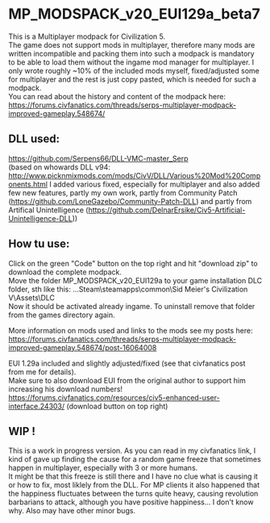 # MP_MODSPACK_v20_EUI129a_beta7

This is a Multiplayer modpack for Civilization 5.  
The game does not support mods in multiplayer, therefore many mods are written incompatible and packing them into such a modpack is mandatory to be able to load them without the ingame mod manager for multiplayer. I only wrote roughly ~10% of the included mods myself, fixed/adjusted some for multiplayer and the rest is just copy pasted, which is needed for such a modpack.  
You can read about the history and content of the modpack here: https://forums.civfanatics.com/threads/serps-multiplayer-modpack-improved-gameplay.548674/

## DLL used:
https://github.com/Serpens66/DLL-VMC-master_Serp  
(based on whowards DLL v94: http://www.picknmixmods.com/mods/CivV/DLL/Various%20Mod%20Components.html I added various fixed, especially for multiplayer and also added few new features, partly my own work, partly from Community Patch (https://github.com/LoneGazebo/Community-Patch-DLL) and partly from Artifical Unintelligence (https://github.com/DelnarErsike/Civ5-Artificial-Unintelligence-DLL))

## How tu use:
Click on the green "Code" button on the top right and hit "download zip" to download the complete modpack.  
Move the folder MP_MODSPACK_v20_EUI129a to your game installation DLC folder, sth like this: ...Steam\steamapps\common\Sid Meier's Civilization V\Assets\DLC  
Now it should be activated already ingame. To uninstall remove that folder from the games directory again. 

More information on mods used and links to the mods see my posts here:  
https://forums.civfanatics.com/threads/serps-multiplayer-modpack-improved-gameplay.548674/post-16064008

EUI 1.29a included and slightly adjusted/fixed (see that civfanatics post from me for details).  
Make sure to also download EUI from the original author to support him increasing his download numbers!  
https://forums.civfanatics.com/resources/civ5-enhanced-user-interface.24303/ (download button on top right)

## WIP !
This is a work in progress version. As you can read in my civfanatics link, I kind of gave up finding the cause for a random game freeze that sometimes happen in multiplayer, especially with 3 or more humans.  
It might be that this freeze is still there and I have no clue what is causing it or how to fix, most liklely from the DLL.
For MP clients it also happened that the happiness fluctuates between the turns quite heavy, causing revolution barbarians to attack, although you have positive happiness... I don't know why.
Also may have other minor bugs.
